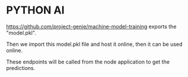 # PYTHON AI

https://github.com/project-genie/machine-model-training exports the "model.pkl".

Then we import this model.pkl file and host it online, then it can be used online.

These endpoints will be called from the node application to get the predictions.
